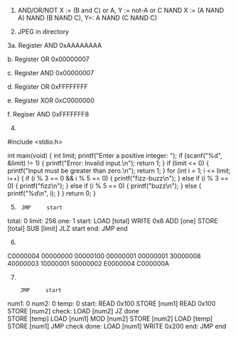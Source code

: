 1. AND/OR/NOT X := (B and C) or A, Y := not-A or C
   NAND X := (A NAND A) NAND (B NAND C), Y=: A NAND (C NAND C)

2. JPEG in directory

3a. Register AND 0xAAAAAAAA

b. Register OR 0x00000007

c. Register AND 0x00000007

d. Register OR 0xFFFFFFFF

e. Register XOR 0xC0000000

f. Regiser AND 0xFFFFFFF8

4.
#include <stdio.h>

int main(void) {
    int limit;
    printf("Enter a positive integer: ");
    if (scanf("%d", &limit) != 1) {
        printf("Error: Invalid input.\n");
        return 1;
    }
    if (limit <= 0) {
        printf("Input must be greater than zero.\n");
        return 1;
    }
    for (int i = 1; i <= limit; i++) {
        if (i % 3 == 0 && i % 5 == 0) {
            printf("fizz-buzz\n");
        } else if (i % 3 == 0) {
            printf("fizz\n");
        } else if (i % 5 == 0) {
            printf("buzz\n");
        } else {
            printf("%d\n", i);
        }
    }
    return 0;
}

5.
        JMP     start
total:  0
limit:  256
one:    1
start:  LOAD    [total]
        WRITE   0x8
        ADD     [one]
        STORE   [total]
        SUB     [limit]
        JLZ     start
end:    JMP     end

6.  
C0000004
00000000
00000100
00000001
00000001
30000008
40000003
10000001
50000002
E0000004
C000000A

7. 

        JMP     start
num1:   0
num2:   0
temp:   0
start:  READ    0x100
        STORE   [num1]
        READ    0x100
        STORE   [num2]
check:  LOAD    [num2]
        JZ      done  
        STORE   [temp]
        LOAD    [num1]
        MOD     [num2]
        STORE   [num2]
        LOAD    [temp]
        STORE   [num1]
        JMP     check
done:   LOAD    [num1]
        WRITE   0x200
end:    JMP     end
